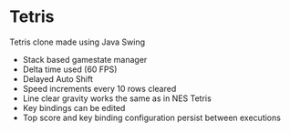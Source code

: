 # Tetris

Tetris clone made using Java Swing

- Stack based gamestate manager
- Delta time used (60 FPS)
- Delayed Auto Shift
- Speed increments every 10 rows cleared
- Line clear gravity works the same as in NES Tetris
- Key bindings can be edited
- Top score and key binding configuration persist between executions
